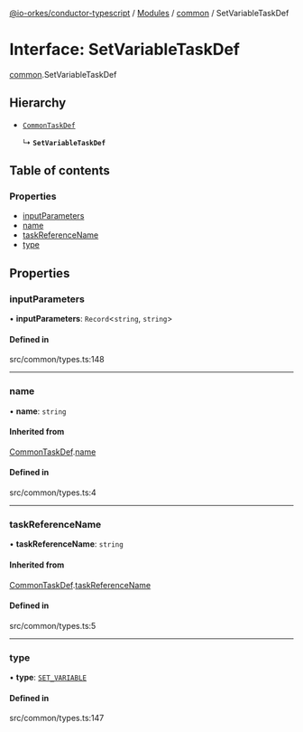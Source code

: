 [@io-orkes/conductor-typescript](../README.md) / [Modules](../modules.md) / [common](../modules/common.md) / SetVariableTaskDef

# Interface: SetVariableTaskDef

[common](../modules/common.md).SetVariableTaskDef

## Hierarchy

- [`CommonTaskDef`](common.CommonTaskDef.md)

  ↳ **`SetVariableTaskDef`**

## Table of contents

### Properties

- [inputParameters](common.SetVariableTaskDef.md#inputparameters)
- [name](common.SetVariableTaskDef.md#name)
- [taskReferenceName](common.SetVariableTaskDef.md#taskreferencename)
- [type](common.SetVariableTaskDef.md#type)

## Properties

### inputParameters

• **inputParameters**: `Record`<`string`, `string`\>

#### Defined in

src/common/types.ts:148

___

### name

• **name**: `string`

#### Inherited from

[CommonTaskDef](common.CommonTaskDef.md).[name](common.CommonTaskDef.md#name)

#### Defined in

src/common/types.ts:4

___

### taskReferenceName

• **taskReferenceName**: `string`

#### Inherited from

[CommonTaskDef](common.CommonTaskDef.md).[taskReferenceName](common.CommonTaskDef.md#taskreferencename)

#### Defined in

src/common/types.ts:5

___

### type

• **type**: [`SET_VARIABLE`](../enums/common.TaskType.md#set_variable)

#### Defined in

src/common/types.ts:147
